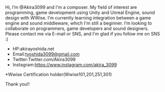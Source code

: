 Hi, I’m @Akira3099 and I'm a composer.
My field of interest are programming, game development using Unity and Unreal Engine, sound design with WWise. 
I’m currently learning integration between a game engine and sound middleware, which I'm still a beginner.
 I’m looking to collaborate on programmers, game developers and sound designers.
Please contact me via E-mail or SNS, and I'm glad if you follow me on SNS :)
- HP:akirayoshida.net
- Email:tyoshida3099@gmail.com
- Twitter:Twitter.com/Akira3099
- Instagram:https://www.instagram.com/akira_3099

*Wwise Certification holder(Wwise101,201,251,301)

Thank you!!

<!---
Akira3099/Akira3099 is a ✨ special ✨ repository because its `README.md` (this file) appears on your GitHub profile.
You can click the Preview link to take a look at your changes.
--->
